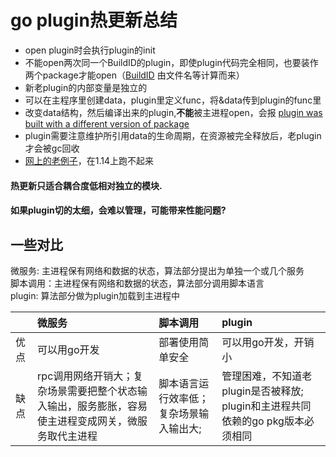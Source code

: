# go plugin热更新总结

* open plugin时会执行plugin的init
* 不能open两次同一个BuildID的plugin，即使plugin代码完全相同，也要装作两个package才能open（[BuildID](https://github.com/golang/go/blob/be04da8f0c5cb57e2736cfac8c76971d7d8cfc6f/src/cmd/go/internal/load/pkg.go#L1621) 由文件名等计算而来）
* 新老plugin的内部变量是独立的
* 可以在主程序里创建data，plugin里定义func，将&data传到plugin的func里
* 改变data结构，然后编译出来的plugin,**不能**被主进程open，会报 [plugin was built with a different version of package](https://github.com/zhuzhengyang/vigilant-umbrella/tree/master/change_struct)
* plugin需要注意维护所引用data的生命周期，在资源被完全释放后，老plugin才会被gc回收
* [网上的老例子](https://github.com/scgywx/myplugin/issues/1)，在1.14上跑不起来

#### 热更新只适合耦合度低相对独立的模块. 
#### 如果plugin切的太细，会难以管理，可能带来性能问题?

## 一些对比
微服务: 主进程保有网络和数据的状态，算法部分提出为单独一个或几个服务  
脚本调用：主进程保有网络和数据的状态，算法部分调用脚本语言  
plugin: 算法部分做为plugin加载到主进程中  

|       | 微服务  | 脚本调用  | plugin |
|:----  |:------ |:-------- |:------ |
| 优点   | 可以用go开发 | 部署使用简单安全 | 可以用go开发，开销小 |
| 缺点   | rpc调用网络开销大；复杂场景需要把整个状态输入输出，服务膨胀，容易使主进程变成网关，微服务取代主进程 | 脚本语言运行效率低；复杂场景输入输出大;  | 管理困难，不知道老plugin是否被释放; plugin和主进程共同依赖的go pkg版本必须相同 |

